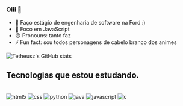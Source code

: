 ### Oiii 👋

- 🔭 Faço estágio de engenharia de software na Ford :) 
- 🌱 Foco em JavaScript
- 😄 Pronouns: tanto faz
- ⚡ Fun fact: sou todos personagens de cabelo branco dos animes

![Tetheusz's GitHub stats](https://github-readme-stats.vercel.app/api?username=tetheusz&show_icons=true&theme=dracula)
## Tecnologias que estou estudando.
<div style="display: inline_block"><br/>
    <img align="center" alt="html5" src="https://img.shields.io/badge/HTML5-E34F26?style=for-the-badge&logo=html5&logoColor=white">
    <img align="center" alt="css" src="https://img.shields.io/badge/CSS3-1572B6?style=for-the-badge&logo=css3&logoColor=white">
    <img align="center" alt="python" src="https://img.shields.io/badge/Python-14354C?style=for-the-badge&logo=python&logoColor=white">
    <img align="center" alt="java" src="https://img.shields.io/badge/Java-ED8B00?style=for-the-badge&logo=java&logoColor=white">
    <img align="center" alt="javascript" src="https://img.shields.io/badge/JavaScript-323330?style=for-the-badge&logo=javascript&logoColor=F7DF1E">
    <img align="center" alt="c" src="https://img.shields.io/badge/C-00599C?style=for-the-badge&logo=c&logoColor=white">
